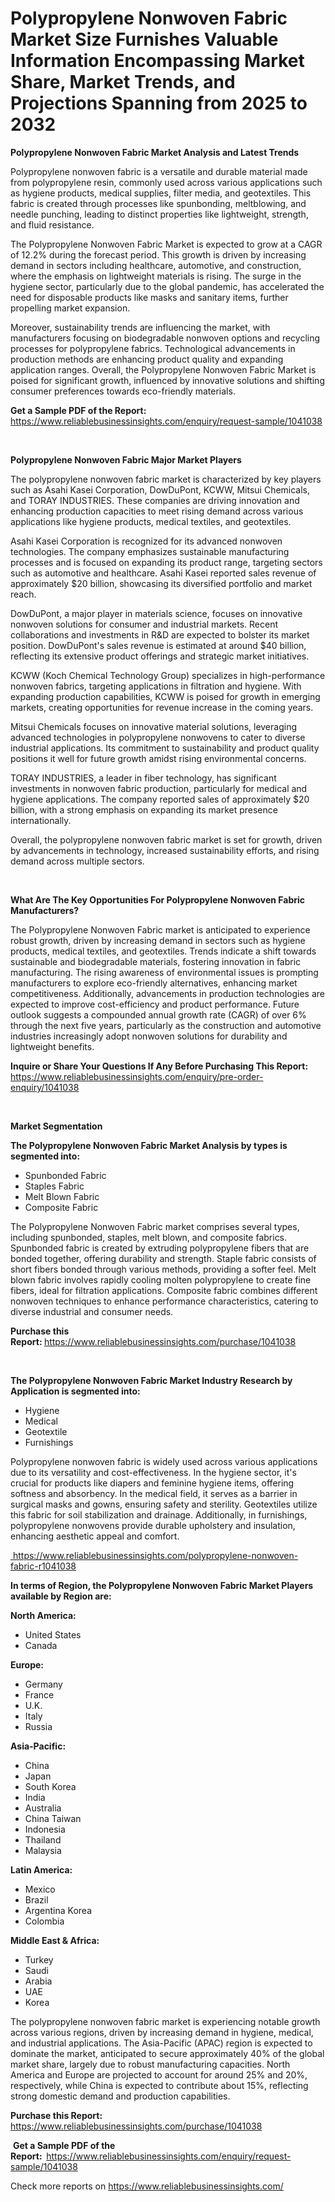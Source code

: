 <p><h1>Polypropylene Nonwoven Fabric Market Size Furnishes Valuable Information Encompassing Market Share, Market Trends, and Projections Spanning from 2025 to 2032</h1></p><p><strong>Polypropylene Nonwoven Fabric Market Analysis and Latest Trends</strong></p>
<p><p>Polypropylene nonwoven fabric is a versatile and durable material made from polypropylene resin, commonly used across various applications such as hygiene products, medical supplies, filter media, and geotextiles. This fabric is created through processes like spunbonding, meltblowing, and needle punching, leading to distinct properties like lightweight, strength, and fluid resistance.</p><p>The Polypropylene Nonwoven Fabric Market is expected to grow at a CAGR of 12.2% during the forecast period. This growth is driven by increasing demand in sectors including healthcare, automotive, and construction, where the emphasis on lightweight materials is rising. The surge in the hygiene sector, particularly due to the global pandemic, has accelerated the need for disposable products like masks and sanitary items, further propelling market expansion.</p><p>Moreover, sustainability trends are influencing the market, with manufacturers focusing on biodegradable nonwoven options and recycling processes for polypropylene fabrics. Technological advancements in production methods are enhancing product quality and expanding application ranges. Overall, the Polypropylene Nonwoven Fabric Market is poised for significant growth, influenced by innovative solutions and shifting consumer preferences towards eco-friendly materials.</p></p>
<p><strong>Get a Sample PDF of the Report:&nbsp;</strong> <a href="https://www.reliablebusinessinsights.com/enquiry/request-sample/1041038?utm_campaign=3439&utm_medium=2&utm_source=Github&utm_content=ia&utm_term=31032025&utm_id=polypropylene-nonwoven-fabric">https://www.reliablebusinessinsights.com/enquiry/request-sample/1041038</a></p>
<p>&nbsp;</p>
<p><strong>Polypropylene Nonwoven Fabric Major Market Players</strong></p>
<p><p>The polypropylene nonwoven fabric market is characterized by key players such as Asahi Kasei Corporation, DowDuPont, KCWW, Mitsui Chemicals, and TORAY INDUSTRIES. These companies are driving innovation and enhancing production capacities to meet rising demand across various applications like hygiene products, medical textiles, and geotextiles.</p><p>Asahi Kasei Corporation is recognized for its advanced nonwoven technologies. The company emphasizes sustainable manufacturing processes and is focused on expanding its product range, targeting sectors such as automotive and healthcare. Asahi Kasei reported sales revenue of approximately $20 billion, showcasing its diversified portfolio and market reach.</p><p>DowDuPont, a major player in materials science, focuses on innovative nonwoven solutions for consumer and industrial markets. Recent collaborations and investments in R&D are expected to bolster its market position. DowDuPont's sales revenue is estimated at around $40 billion, reflecting its extensive product offerings and strategic market initiatives.</p><p>KCWW (Koch Chemical Technology Group) specializes in high-performance nonwoven fabrics, targeting applications in filtration and hygiene. With expanding production capabilities, KCWW is poised for growth in emerging markets, creating opportunities for revenue increase in the coming years.</p><p>Mitsui Chemicals focuses on innovative material solutions, leveraging advanced technologies in polypropylene nonwovens to cater to diverse industrial applications. Its commitment to sustainability and product quality positions it well for future growth amidst rising environmental concerns.</p><p>TORAY INDUSTRIES, a leader in fiber technology, has significant investments in nonwoven fabric production, particularly for medical and hygiene applications. The company reported sales of approximately $20 billion, with a strong emphasis on expanding its market presence internationally.</p><p>Overall, the polypropylene nonwoven fabric market is set for growth, driven by advancements in technology, increased sustainability efforts, and rising demand across multiple sectors.</p></p>
<p>&nbsp;</p>
<p><strong>What Are The Key Opportunities For Polypropylene Nonwoven Fabric Manufacturers?</strong></p>
<p><p>The Polypropylene Nonwoven Fabric market is anticipated to experience robust growth, driven by increasing demand in sectors such as hygiene products, medical textiles, and geotextiles. Trends indicate a shift towards sustainable and biodegradable materials, fostering innovation in fabric manufacturing. The rising awareness of environmental issues is prompting manufacturers to explore eco-friendly alternatives, enhancing market competitiveness. Additionally, advancements in production technologies are expected to improve cost-efficiency and product performance. Future outlook suggests a compounded annual growth rate (CAGR) of over 6% through the next five years, particularly as the construction and automotive industries increasingly adopt nonwoven solutions for durability and lightweight benefits.</p></p>
<p><strong>Inquire or Share Your Questions If Any Before Purchasing This Report:</strong> <a href="https://www.reliablebusinessinsights.com/enquiry/pre-order-enquiry/1041038?utm_campaign=3439&utm_medium=2&utm_source=Github&utm_content=ia&utm_term=31032025&utm_id=polypropylene-nonwoven-fabric">https://www.reliablebusinessinsights.com/enquiry/pre-order-enquiry/1041038</a></p>
<p>&nbsp;</p>
<p><strong>Market Segmentation</strong></p>
<p><strong>The Polypropylene Nonwoven Fabric Market Analysis by types is segmented into:</strong></p>
<p><ul><li>Spunbonded Fabric</li><li>Staples Fabric</li><li>Melt Blown Fabric</li><li>Composite Fabric</li></ul></p>
<p><p>The Polypropylene Nonwoven Fabric market comprises several types, including spunbonded, staples, melt blown, and composite fabrics. Spunbonded fabric is created by extruding polypropylene fibers that are bonded together, offering durability and strength. Staple fabric consists of short fibers bonded through various methods, providing a softer feel. Melt blown fabric involves rapidly cooling molten polypropylene to create fine fibers, ideal for filtration applications. Composite fabric combines different nonwoven techniques to enhance performance characteristics, catering to diverse industrial and consumer needs.</p></p>
<p><strong>Purchase this Report:&nbsp;</strong><a href="https://www.reliablebusinessinsights.com/purchase/1041038?utm_campaign=3439&utm_medium=2&utm_source=Github&utm_content=ia&utm_term=31032025&utm_id=polypropylene-nonwoven-fabric">https://www.reliablebusinessinsights.com/purchase/1041038</a></p>
<p>&nbsp;</p>
<p><strong>The Polypropylene Nonwoven Fabric Market Industry Research by Application is segmented into:</strong></p>
<p><ul><li>Hygiene</li><li>Medical</li><li>Geotextile</li><li>Furnishings</li></ul></p>
<p><p>Polypropylene nonwoven fabric is widely used across various applications due to its versatility and cost-effectiveness. In the hygiene sector, it's crucial for products like diapers and feminine hygiene items, offering softness and absorbency. In the medical field, it serves as a barrier in surgical masks and gowns, ensuring safety and sterility. Geotextiles utilize this fabric for soil stabilization and drainage. Additionally, in furnishings, polypropylene nonwovens provide durable upholstery and insulation, enhancing aesthetic appeal and comfort.</p></p>
<p><a href="https://www.reliablebusinessinsights.com/polypropylene-nonwoven-fabric-r1041038?utm_campaign=3439&utm_medium=2&utm_source=Github&utm_content=ia&utm_term=31032025&utm_id=polypropylene-nonwoven-fabric">&nbsp;https://www.reliablebusinessinsights.com/polypropylene-nonwoven-fabric-r1041038</a></p>
<p><strong>In terms of Region, the Polypropylene Nonwoven Fabric Market Players available by Region are:</strong></p>
<p>
    <p> <strong> North America: </strong>
        <ul>
            <li>United States</li>
            <li>Canada</li>
        </ul>
        </p> 
    <p> <strong> Europe: </strong>
        <ul>
            <li>Germany</li>
            <li>France</li>
            <li>U.K.</li>
            <li>Italy</li>
            <li>Russia</li>
        </ul>
        </p> 
    <p> <strong> Asia-Pacific: </strong>
        <ul>
            <li>China</li>
            <li>Japan</li>
            <li>South Korea</li>
            <li>India</li>
            <li>Australia</li>
            <li>China Taiwan</li>
            <li>Indonesia</li>
            <li>Thailand</li>
            <li>Malaysia</li>
        </ul>
        </p> 
    <p> <strong> Latin America: </strong>
        <ul>
            <li>Mexico</li>
            <li>Brazil</li>
            <li>Argentina Korea</li>
            <li>Colombia</li>
        </ul>
        </p> 
    <p> <strong> Middle East & Africa: </strong>
        <ul>
            <li>Turkey</li>
            <li>Saudi</li>
            <li>Arabia</li>
            <li>UAE</li>
            <li>Korea</li>
        </ul>
    </p>
    </p>
<p><p>The polypropylene nonwoven fabric market is experiencing notable growth across various regions, driven by increasing demand in hygiene, medical, and industrial applications. The Asia-Pacific (APAC) region is expected to dominate the market, anticipated to secure approximately 40% of the global market share, largely due to robust manufacturing capacities. North America and Europe are projected to account for around 25% and 20%, respectively, while China is expected to contribute about 15%, reflecting strong domestic demand and production capabilities.</p></p>
<p><strong>Purchase this Report: </strong><a href="https://www.reliablebusinessinsights.com/purchase/1041038?utm_campaign=3439&utm_medium=2&utm_source=Github&utm_content=ia&utm_term=31032025&utm_id=polypropylene-nonwoven-fabric">https://www.reliablebusinessinsights.com/purchase/1041038</a></p>
<p>&nbsp;<strong>Get a Sample PDF of the Report:&nbsp;&nbsp;</strong><a href="https://www.reliablebusinessinsights.com/enquiry/request-sample/1041038?utm_campaign=3439&utm_medium=2&utm_source=Github&utm_content=ia&utm_term=31032025&utm_id=polypropylene-nonwoven-fabric">https://www.reliablebusinessinsights.com/enquiry/request-sample/1041038</a></p>
<p><strong></strong></p>
<p>Check more reports on <a href="https://www.reliablebusinessinsights.com/?utm_campaign=3439&utm_medium=2&utm_source=Github&utm_content=ia&utm_term=31032025&utm_id=polypropylene-nonwoven-fabric">https://www.reliablebusinessinsights.com/</a></p>